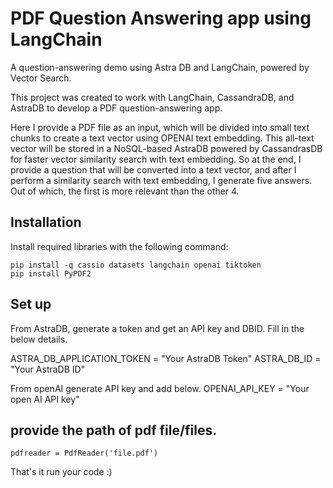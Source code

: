 # PDF Question Answering app using LangChain

A question-answering demo using Astra DB and LangChain, powered by Vector Search.

This project was created to work with LangChain, CassandraDB, and AstraDB to develop a PDF question-answering app.

Here I provide a PDF file as an input, which will be divided into small text chunks to create a text vector using OPENAI text embedding. This all-text vector will be stored in a NoSQL-based AstraDB powered by CassandrasDB for faster vector similarity search with text embedding. So at the end, I provide a question that will be converted into a text vector, and after I perform a similarity search with text embedding, I generate five answers. Out of which, the first is more relevant than the other 4.

## Installation

Install required libraries with the following command:

```
pip install -q cassio datasets langchain openai tiktoken 
pip install PyPDF2
```

## Set up
From AstraDB, generate a token and get an API key and DBID. Fill in the below details.

ASTRA_DB_APPLICATION_TOKEN = "Your AstraDB Token"
ASTRA_DB_ID = "Your AstraDB ID"


From openAI generate API key and add below.
OPENAI_API_KEY = "Your open AI API key"

## provide the path of  pdf file/files.

```pdfreader = PdfReader('file.pdf')```


That's it run your code :)